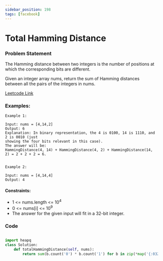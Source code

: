```yaml
---
sidebar_position: 198
tags: [facebook]
---
```


# Total Hamming Distance

### Problem Statement

The Hamming distance between two integers is the number of positions at which the corresponding bits are different.

Given an integer array nums, return the sum of Hamming distances between all the pairs of the integers in nums.

[Leetcode Link](https://leetcode.com/problems/total-hamming-distance)

### Examples:

```
Example 1:

Input: nums = [4,14,2]
Output: 6
Explanation: In binary representation, the 4 is 0100, 14 is 1110, and 2 is 0010 (just
showing the four bits relevant in this case).
The answer will be:
HammingDistance(4, 14) + HammingDistance(4, 2) + HammingDistance(14, 2) = 2 + 2 + 2 = 6.


Example 2:

Input: nums = [4,14,4]
Output: 4
```

#### Constraints:

- 1 <= nums.length <= 10<sup>4</sup>
- 0 <= nums[i] <= 10<sup>9</sup>
- The answer for the given input will fit in a 32-bit integer.

### Code

```python title="Python Code"

import heapq
class Solution:
    def totalHammingDistance(self, nums):
        return sum(b.count('0') * b.count('1') for b in zip(*map('{:032b}'.format, nums)))
```
